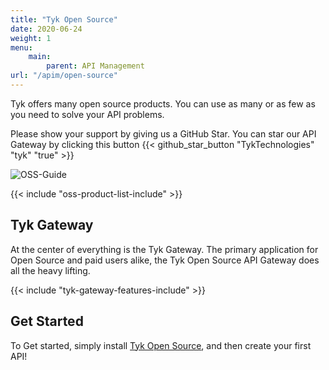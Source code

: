 ```yaml
---
title: "Tyk Open Source"
date: 2020-06-24
weight: 1
menu:
    main:
        parent: API Management
url: "/apim/open-source"
---
```




Tyk offers many open source products.  You can use as many or as few as you need to solve your API problems.

Please show your support by giving us a GitHub Star. You can star our API Gateway by clicking this button
{{< github_star_button "TykTechnologies" "tyk" "true" >}}


![OSS-Guide](/docs/img/diagrams/oss-flow.png)

{{< include "oss-product-list-include" >}}

## Tyk Gateway

At the center of everything is the Tyk Gateway.  The primary application for Open Source and paid users alike, the Tyk Open Source API Gateway does all the heavy lifting.

{{< include "tyk-gateway-features-include" >}}

## Get Started

To Get started, simply install [Tyk Open Source](/docs/apim/open-source/getting-started/), and then create your first API!